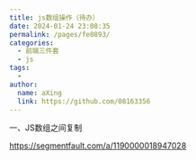 ```yaml
---
title: js数组操作（待办）
date: 2024-01-24 23:08:35
permalink: /pages/fe0893/
categories:
  - 前端三件套
  - js
tags:
  - 
author: 
  name: aXing
  link: https://github.com/08163356
---
```


一、JS数组之间复制

https://segmentfault.com/a/1190000018947028<!-- more -->

